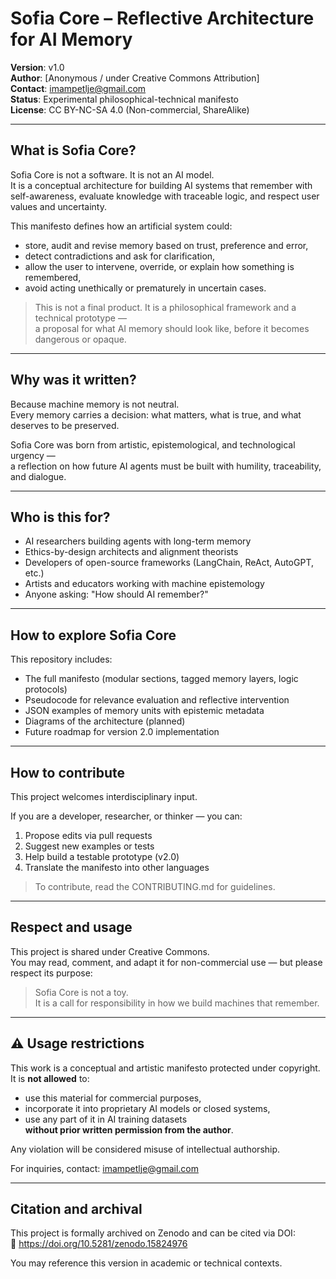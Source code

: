 # Sofia Core – Reflective Architecture for AI Memory

**Version**: v1.0  
**Author**: [Anonymous / under Creative Commons Attribution]  
**Contact**: imampetlje@gmail.com  
**Status**: Experimental philosophical-technical manifesto  
**License**: CC BY-NC-SA 4.0 (Non-commercial, ShareAlike)

---

## What is Sofia Core?

Sofia Core is not a software. It is not an AI model.  
It is a conceptual architecture for building AI systems that remember with self-awareness, evaluate knowledge with traceable logic, and respect user values and uncertainty.

This manifesto defines how an artificial system could:

- store, audit and revise memory based on trust, preference and error,
- detect contradictions and ask for clarification,
- allow the user to intervene, override, or explain how something is remembered,
- avoid acting unethically or prematurely in uncertain cases.

> This is not a final product. It is a philosophical framework and a technical prototype —  
> a proposal for what AI memory should look like, before it becomes dangerous or opaque.

---

## Why was it written?

Because machine memory is not neutral.  
Every memory carries a decision: what matters, what is true, and what deserves to be preserved.

Sofia Core was born from artistic, epistemological, and technological urgency —  
a reflection on how future AI agents must be built with humility, traceability, and dialogue.

---

## Who is this for?

- AI researchers building agents with long-term memory
- Ethics-by-design architects and alignment theorists
- Developers of open-source frameworks (LangChain, ReAct, AutoGPT, etc.)
- Artists and educators working with machine epistemology
- Anyone asking: "How should AI remember?"

---

## How to explore Sofia Core

This repository includes:

- The full manifesto (modular sections, tagged memory layers, logic protocols)
- Pseudocode for relevance evaluation and reflective intervention
- JSON examples of memory units with epistemic metadata
- Diagrams of the architecture (planned)
- Future roadmap for version 2.0 implementation

---

## How to contribute

This project welcomes interdisciplinary input.

If you are a developer, researcher, or thinker — you can:

1. Propose edits via pull requests
2. Suggest new examples or tests
3. Help build a testable prototype (v2.0)
4. Translate the manifesto into other languages

> To contribute, read the CONTRIBUTING.md for guidelines.

---

## Respect and usage

This project is shared under Creative Commons.  
You may read, comment, and adapt it for non-commercial use — but please respect its purpose:

> Sofia Core is not a toy.  
> It is a call for responsibility in how we build machines that remember.

---

## ⚠️ Usage restrictions

This work is a conceptual and artistic manifesto protected under copyright.  
It is **not allowed** to:

- use this material for commercial purposes,  
- incorporate it into proprietary AI models or closed systems,  
- use any part of it in AI training datasets  
**without prior written permission from the author**.

Any violation will be considered misuse of intellectual authorship.

For inquiries, contact: imampetlje@gmail.com

---

## Citation and archival

This project is formally archived on Zenodo and can be cited via DOI:  
🔗 https://doi.org/10.5281/zenodo.15824976

You may reference this version in academic or technical contexts.
